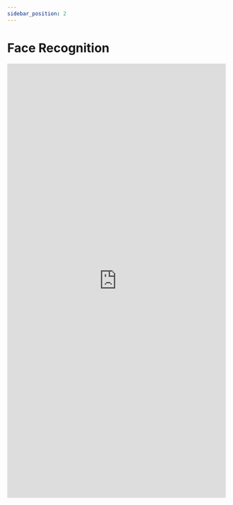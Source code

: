 ```yaml
---
sidebar_position: 2
---
```


# Face Recognition

<iframe 
  src="https://drive.google.com/file/d/1WfJgQMEH70Q7bGcewwcqm7WyU2bUpi8w/preview" 
  width="100%" 
  height="1000px"
  frameBorder="0">
</iframe>
